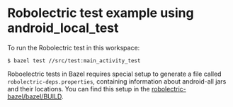 # Robolectric test example using android_local_test

To run the Robolectric test in this workspace:

```
$ bazel test //src/test:main_activity_test
```

Roboelectric tests in Bazel requires special setup to generate a file called
`robolectric-deps.properties`, containing information about android-all jars and
their locations. You can find this setup in the
[robolectric-bazel/bazel/BUILD](https://github.com/robolectric/robolectric-bazel/blob/master/bazel/BUILD).
